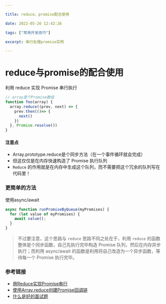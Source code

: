```yaml
---

title: reduce、promise配合使用

date: 2022-05-26 12:42:26

tags: ["常用开发技巧"]

excerpt: 串行处理promise实例

---
```




# reduce与promise的配合使用

利用 reduce 实现 Promise 串行执行

```js
// array是个Promise数组
function foo(array) {
  array.reduce((prev, next) => {
    prev.then(()=> {
      next()
    })
  }, Promise.resolve())
}
```

#### 注意点

- Array.prototype.reduce是个同步方法（在一个事件循环就会完成）
- 但这仅仅是在内存快速构造了 Promise 执行队列
- `Reduce` 的作用就是在内存中生成这个队列，而不需要把这个冗余的队列写在代码里！







### 更简单的方法

使用async/await

```js
async function runPromiseByQueue(myPromises) {
  for (let value of myPromises) {
    await value();
  }
}
```

>  不过要注意，这个思路与 `reduce` 思路不同之处在于，利用 `reduce` 的函数整体是个同步函数，自己先执行完毕构造 Promise 队列，然后在内存异步执行；而利用 async/await 的函数是利用将自己改造为一个异步函数，等待每一个 Promise 执行完毕。



















### 参考链接

- [用Reduce实现Promise串行](https://segmentfault.com/a/1190000016832285)
- [使用Array.reduce创建Promise回调链](https://juejin.cn/post/6844903582450319373)
- [什么是好的面试题](https://juejin.cn/post/7091486488201805861#heading-0)